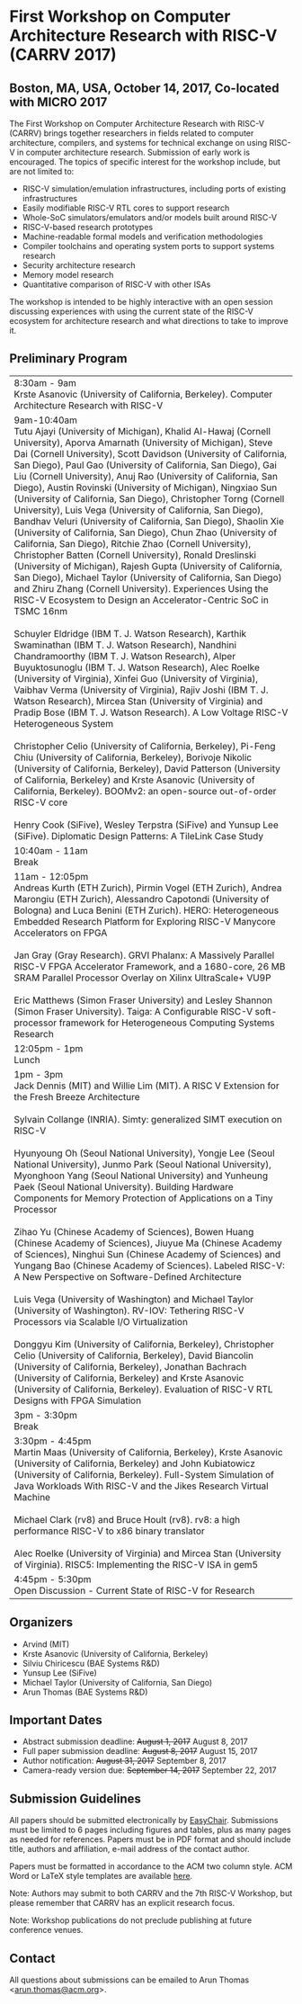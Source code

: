 # First Workshop on Computer Architecture Research with RISC-V (CARRV 2017)

## Boston, MA, USA, October 14, 2017, Co-located with MICRO 2017

The First Workshop on Computer Architecture Research with RISC-V
(CARRV) brings together researchers in fields related to computer
architecture, compilers, and systems for technical exchange on using
RISC-V in computer architecture research.  Submission of early work is
encouraged. The topics of specific interest for the workshop include,
but are not limited to:

* RISC-V simulation/emulation infrastructures, including ports of
  existing infrastructures
* Easily modifiable RISC-V RTL cores to support research
* Whole-SoC simulators/emulators and/or models built around RISC-V
* RISC-V-based research prototypes
* Machine-readable formal models and verification methodologies
* Compiler toolchains and operating system ports to support systems research
* Security architecture research
* Memory model research
* Quantitative comparison of RISC-V with other ISAs

The workshop is intended to be highly interactive with an open session
discussing experiences with using the current state of the RISC-V
ecosystem for architecture research and what directions to take to
improve it.

## Preliminary Program

<table>
<tbody>

<tr>
<td>
8:30am - 9am
<br>
Krste Asanovic (University of California, Berkeley). Computer
Architecture Research with RISC-V
</td>
</tr>

<tr>
<td>
9am-10:40am
<br>
Tutu Ajayi (University of Michigan), Khalid Al-Hawaj (Cornell
University), Aporva Amarnath (University of Michigan), Steve Dai
(Cornell University), Scott Davidson (University of California, San
Diego), Paul Gao (University of California, San Diego), Gai Liu
(Cornell University), Anuj Rao (University of California, San Diego),
Austin Rovinski (University of Michigan), Ningxiao Sun (University of
California, San Diego), Christopher Torng (Cornell University), Luis
Vega (University of California, San Diego), Bandhav Veluri (University
of California, San Diego), Shaolin Xie (University of California, San
Diego), Chun Zhao (University of California, San Diego), Ritchie Zhao
(Cornell University), Christopher Batten (Cornell University), Ronald
Dreslinski (University of Michigan), Rajesh Gupta (University of
California, San Diego), Michael Taylor (University of California,
San Diego) and Zhiru Zhang (Cornell University). Experiences Using the
RISC-V Ecosystem to Design an Accelerator-Centric SoC in TSMC 16nm
<br><br>
Schuyler Eldridge (IBM T. J. Watson Research), Karthik Swaminathan
(IBM T. J. Watson Research), Nandhini Chandramoorthy (IBM T. J. Watson
Research), Alper Buyuktosunoglu (IBM T. J. Watson Research), Alec
Roelke (University of Virginia), Xinfei Guo (University of Virginia),
Vaibhav Verma (University of Virginia), Rajiv Joshi (IBM T. J. Watson
Research), Mircea Stan (University of Virginia) and Pradip Bose (IBM
T. J. Watson Research). A Low Voltage RISC-V Heterogeneous System
<br><br>
Christopher Celio (University of California, Berkeley), Pi-Feng Chiu
(University of California, Berkeley), Borivoje Nikolic (University of
California, Berkeley), David Patterson (University of California,
Berkeley) and Krste Asanovic (University of California,
Berkeley). BOOMv2: an open-source out-of-order RISC-V core
<br><br>
Henry Cook (SiFive), Wesley Terpstra (SiFive) and Yunsup Lee
(SiFive). Diplomatic Design Patterns: A TileLink Case Study
</td>
</tr>

<tr>
<td>
10:40am - 11am
<br>
Break
</td>
</tr>

<tr>
<td>
11am - 12:05pm
<br>
Andreas Kurth (ETH Zurich), Pirmin Vogel (ETH Zurich), Andrea Marongiu
(ETH Zurich), Alessandro Capotondi (University of Bologna) and Luca
Benini (ETH Zurich). HERO: Heterogeneous Embedded Research Platform
for Exploring RISC-V Manycore Accelerators on FPGA
<br><br>
Jan Gray (Gray Research). GRVI Phalanx: A Massively Parallel RISC-V
FPGA Accelerator Framework, and a 1680-core, 26 MB SRAM Parallel
Processor Overlay on Xilinx UltraScale+ VU9P
<br><br>
Eric Matthews (Simon Fraser University) and Lesley Shannon (Simon
Fraser University). Taiga: A Configurable RISC-V soft-processor
framework for Heterogeneous Computing Systems Research
</td>
</tr>

<tr>
<td>
12:05pm - 1pm
<br>
Lunch
</td>
</tr>

<tr>
<td>
1pm - 3pm
<br>
Jack Dennis (MIT) and Willie Lim (MIT). A RISC V Extension for the Fresh Breeze
Architecture
<br><br>
Sylvain Collange (INRIA). Simty: generalized SIMT execution on RISC-V
<br><br>
Hyunyoung Oh (Seoul National University), Yongje Lee (Seoul National
University), Junmo Park (Seoul National University), Myonghoon Yang
(Seoul National University) and Yunheung Paek (Seoul National
University). Building Hardware Components for Memory Protection of
Applications on a Tiny Processor
<br><br>
Zihao Yu (Chinese Academy of Sciences), Bowen Huang (Chinese Academy
of Sciences), Jiuyue Ma (Chinese Academy of Sciences), Ninghui Sun
(Chinese Academy of Sciences) and Yungang Bao (Chinese Academy of
Sciences). Labeled RISC-V: A New Perspective on Software-Defined
Architecture
<br><br>
Luis Vega (University of Washington) and Michael Taylor (University of
Washington). RV-IOV: Tethering RISC-V Processors via Scalable I/O
Virtualization
<br><br>
Donggyu Kim (University of California, Berkeley), Christopher Celio
(University of California, Berkeley), David Biancolin (University of
California, Berkeley), Jonathan Bachrach (University of California,
Berkeley) and Krste Asanovic (University of California,
Berkeley). Evaluation of RISC-V RTL Designs with FPGA Simulation
</td>
</tr>

<tr>
<td>
3pm - 3:30pm
<br>
Break
</td>
</tr>

<tr>
<td>
3:30pm - 4:45pm
<br>
Martin Maas (University of California, Berkeley), Krste Asanovic
(University of California, Berkeley) and John Kubiatowicz (University
of California, Berkeley). Full-System Simulation of Java Workloads
With RISC-V and the Jikes Research Virtual Machine
<br><br>
Michael Clark (rv8) and Bruce Hoult (rv8). rv8: a high performance RISC-V to x86
binary translator
<br><br>
Alec Roelke (University of Virginia) and Mircea Stan (University of
Virginia). RISC5: Implementing the RISC-V ISA in gem5
</td>
</tr>

<tr>
<td>
4:45pm - 5:30pm
<br>
Open Discussion - Current State of RISC-V for Research
</td>
</tr>

</tbody>
</table>

## Organizers

* Arvind (MIT)
* Krste Asanovic (University of California, Berkeley)
* Silviu Chiricescu (BAE Systems R&D)
* Yunsup Lee (SiFive)
* Michael Taylor (University of California, San Diego)
* Arun Thomas (BAE Systems R&D)

## Important Dates

* Abstract submission deadline: ~~August 1, 2017~~ August 8, 2017
* Full paper submission deadline: ~~August 8, 2017~~ August 15, 2017
* Author notification: ~~August 31, 2017~~ September 8, 2017
* Camera-ready version due: ~~September 14, 2017~~ September 22, 2017

## Submission Guidelines

All papers should be submitted electronically by
[EasyChair](https://easychair.org/conferences/?conf=carrv2017). Submissions
must be limited to 6 pages including figures and tables, plus as many
pages as needed for references. Papers must be in PDF format and should
include title, authors and affiliation, e-mail address of the contact
author.

Papers must be formatted in accordance to the ACM two column
style. ACM Word or LaTeX style templates are available
[here](http://www.acm.org/publications/proceedings-template).

Note: Authors may submit to both CARRV and the 7th RISC-V Workshop,
but please remember that CARRV has an explicit research focus.

Note: Workshop publications do not preclude publishing at future
conference venues.

## Contact

All questions about submissions can be emailed to Arun Thomas
<<arun.thomas@acm.org>>.
